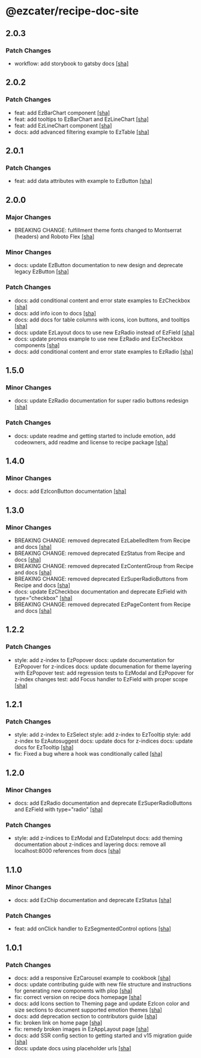 # @ezcater/recipe-doc-site

## 2.0.3

### Patch Changes

- workflow: add storybook to gatsby docs [[sha]](https://github.com/ezcater/recipe/commit/e6d3b34b)

## 2.0.2

### Patch Changes

- feat: add EzBarChart component [[sha]](https://github.com/ezcater/recipe/commit/93ee234c)
- feat: add tooltips to EzBarChart and EzLineChart [[sha]](https://github.com/ezcater/recipe/commit/271dcea3)
- feat: add EzLineChart component [[sha]](https://github.com/ezcater/recipe/commit/25f88c43)
- docs: add advanced filtering example to EzTable [[sha]](https://github.com/ezcater/recipe/commit/b8f645e8)

## 2.0.1

### Patch Changes

- feat: add data attributes with example to EzButton [[sha]](https://github.com/ezcater/recipe/commit/8038d918)

## 2.0.0

### Major Changes

- BREAKING CHANGE: fulfillment theme fonts changed to Montserrat (headers) and Roboto Flex [[sha]](https://github.com/ezcater/recipe/commit/c8e9cb49)

### Minor Changes

- docs: update EzButton documentation to new design and deprecate legacy EzButton [[sha]](https://github.com/ezcater/recipe/commit/c8e9cb49)

### Patch Changes

- docs: add conditional content and error state examples to EzCheckbox [[sha]](https://github.com/ezcater/recipe/commit/c8e9cb49)
- docs: add info icon to docs [[sha]](https://github.com/ezcater/recipe/commit/c8e9cb49)
- docs: add docs for table columns with icons, icon buttons, and tooltips [[sha]](https://github.com/ezcater/recipe/commit/c8e9cb49)
- docs: update EzLayout docs to use new EzRadio instead of EzField [[sha]](https://github.com/ezcater/recipe/commit/c8e9cb49)
- docs: update promos example to use new EzRadio and EzCheckbox components [[sha]](https://github.com/ezcater/recipe/commit/c8e9cb49)
- docs: add conditional content and error state examples to EzRadio [[sha]](https://github.com/ezcater/recipe/commit/c8e9cb49)

## 1.5.0

### Minor Changes

- docs: update EzRadio documentation for super radio buttons redesign [[sha]](https://github.com/ezcater/recipe/commit/9d26fca8)

### Patch Changes

- docs: update readme and getting started to include emotion, add codeowners, add readme and license to recipe package [[sha]](https://github.com/ezcater/recipe/commit/3bc29953)

## 1.4.0

### Minor Changes

- docs: add EzIconButton documentation [[sha]](https://github.com/ezcater/recipe/commit/3acf0ac4)

## 1.3.0

### Minor Changes

- BREAKING CHANGE: removed deprecated EzLabelledItem from Recipe and docs [[sha]](https://github.com/ezcater/recipe/commit/8718364a)
- BREAKING CHANGE: removed deprecated EzStatus from Recipe and docs [[sha]](https://github.com/ezcater/recipe/commit/8718364a)
- BREAKING CHANGE: removed deprecated EzContentGroup from Recipe and docs [[sha]](https://github.com/ezcater/recipe/commit/8718364a)
- BREAKING CHANGE: removed deprecated EzSuperRadioButtons from Recipe and docs [[sha]](https://github.com/ezcater/recipe/commit/8718364a)
- docs: update EzCheckbox documentation and deprecate EzField with type="checkbox" [[sha]](https://github.com/ezcater/recipe/commit/8718364a)
- BREAKING CHANGE: removed deprecated EzPageContent from Recipe and docs [[sha]](https://github.com/ezcater/recipe/commit/8718364a)

## 1.2.2

### Patch Changes

- style: add z-index to EzPopover
  docs: update documentation for EzPopover for z-indices
  docs: update documenation for theme layering with EzPopover
  test: add regression tests to EzModal and EzPopover for z-index changes
  test: add Focus handler to EzField with proper scope [[sha]](https://github.com/ezcater/recipe/commit/89294727)

## 1.2.1

### Patch Changes

- style: add z-index to EzSelect
  style: add z-index to EzTooltip
  style: add z-index to EzAutosuggest
  docs: update docs for z-indices
  docs: update docs for EzTooltip [[sha]](https://github.com/ezcater/recipe/commit/80302c73)
- fix: Fixed a bug where a hook was conditionally called [[sha]](https://github.com/ezcater/recipe/commit/dc253df7)

## 1.2.0

### Minor Changes

- docs: add EzRadio documentation and deprecate EzSuperRadioButtons and EzField with type="radio" [[sha]](https://github.com/ezcater/recipe/commit/5ab89d4b)

### Patch Changes

- style: add z-indices to EzModal and EzDateInput
  docs: add theming documentation about z-indices and layering
  docs: remove all localhost:8000 references from docs [[sha]](https://github.com/ezcater/recipe/commit/4969290a)

## 1.1.0

### Minor Changes

- docs: add EzChip documentation and deprecate EzStatus [[sha]](https://github.com/ezcater/recipe/commit/cded0a5a)

### Patch Changes

- feat: add onClick handler to EzSegmentedControl options [[sha]](https://github.com/ezcater/recipe/commit/4b247abb)

## 1.0.1

### Patch Changes

- docs: add a responsive EzCarousel example to cookbook [[sha]](https://github.com/ezcater/recipe/commit/18a094a4)
- docs: update contributing guide with new file structure and instructions for generating new components with plop [[sha]](https://github.com/ezcater/recipe/commit/708532df)
- fix: correct version on recipe docs homepage [[sha]](https://github.com/ezcater/recipe/commit/e426a82e)
- docs: add Icons section to Theming page and update EzIcon color and size sections to document supported emotion themes [[sha]](https://github.com/ezcater/recipe/commit/7e34bc97)
- docs: add deprecation section to contributors guide [[sha]](https://github.com/ezcater/recipe/commit/18a094a4)
- fix: broken link on home page [[sha]](https://github.com/ezcater/recipe/commit/d16e8ee1)
- fix: remedy broken images in EzAppLayout page [[sha]](https://github.com/ezcater/recipe/commit/18a094a4)
- docs: add SSR config section to getting started and v15 migration guide [[sha]](https://github.com/ezcater/recipe/commit/18a094a4)
- docs: update docs using placeholder urls [[sha]](https://github.com/ezcater/recipe/commit/96bf5dfd)
